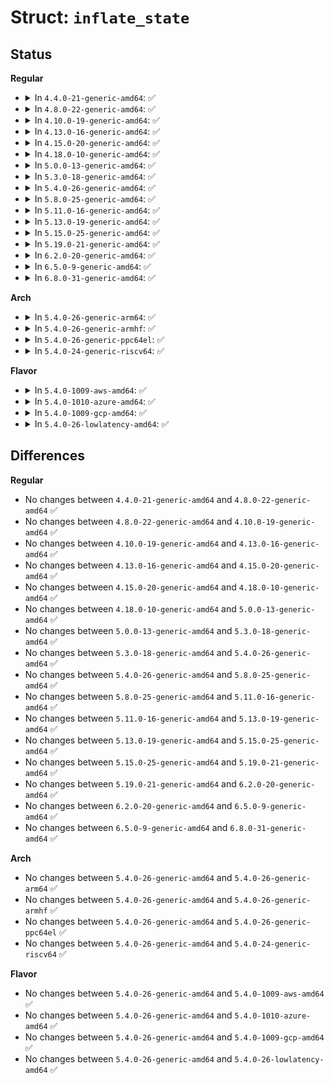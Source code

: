 # Struct: <code>inflate_state</code>

## Status
<b>Regular</b>
<ul>
<li>
<details>
<summary>In <code>4.4.0-21-generic-amd64</code>: ✅</summary>

```c
struct inflate_state {
    inflate_mode mode;
    int last;
    int wrap;
    int havedict;
    int flags;
    unsigned int dmax;
    long unsigned int check;
    long unsigned int total;
    unsigned int wbits;
    unsigned int wsize;
    unsigned int whave;
    unsigned int write;
    unsigned char * window;
    long unsigned int hold;
    unsigned int bits;
    unsigned int length;
    unsigned int offset;
    unsigned int extra;
    const code * lencode;
    const code * distcode;
    unsigned int lenbits;
    unsigned int distbits;
    unsigned int ncode;
    unsigned int nlen;
    unsigned int ndist;
    unsigned int have;
    code * next;
    short unsigned int[320] lens;
    short unsigned int[288] work;
    code[2048] codes;
}
```
</details>
</li>
<li>
<details>
<summary>In <code>4.8.0-22-generic-amd64</code>: ✅</summary>

```c
struct inflate_state {
    inflate_mode mode;
    int last;
    int wrap;
    int havedict;
    int flags;
    unsigned int dmax;
    long unsigned int check;
    long unsigned int total;
    unsigned int wbits;
    unsigned int wsize;
    unsigned int whave;
    unsigned int write;
    unsigned char * window;
    long unsigned int hold;
    unsigned int bits;
    unsigned int length;
    unsigned int offset;
    unsigned int extra;
    const code * lencode;
    const code * distcode;
    unsigned int lenbits;
    unsigned int distbits;
    unsigned int ncode;
    unsigned int nlen;
    unsigned int ndist;
    unsigned int have;
    code * next;
    short unsigned int[320] lens;
    short unsigned int[288] work;
    code[2048] codes;
}
```
</details>
</li>
<li>
<details>
<summary>In <code>4.10.0-19-generic-amd64</code>: ✅</summary>

```c
struct inflate_state {
    inflate_mode mode;
    int last;
    int wrap;
    int havedict;
    int flags;
    unsigned int dmax;
    long unsigned int check;
    long unsigned int total;
    unsigned int wbits;
    unsigned int wsize;
    unsigned int whave;
    unsigned int write;
    unsigned char * window;
    long unsigned int hold;
    unsigned int bits;
    unsigned int length;
    unsigned int offset;
    unsigned int extra;
    const code * lencode;
    const code * distcode;
    unsigned int lenbits;
    unsigned int distbits;
    unsigned int ncode;
    unsigned int nlen;
    unsigned int ndist;
    unsigned int have;
    code * next;
    short unsigned int[320] lens;
    short unsigned int[288] work;
    code[2048] codes;
}
```
</details>
</li>
<li>
<details>
<summary>In <code>4.13.0-16-generic-amd64</code>: ✅</summary>

```c
struct inflate_state {
    inflate_mode mode;
    int last;
    int wrap;
    int havedict;
    int flags;
    unsigned int dmax;
    long unsigned int check;
    long unsigned int total;
    unsigned int wbits;
    unsigned int wsize;
    unsigned int whave;
    unsigned int write;
    unsigned char * window;
    long unsigned int hold;
    unsigned int bits;
    unsigned int length;
    unsigned int offset;
    unsigned int extra;
    const code * lencode;
    const code * distcode;
    unsigned int lenbits;
    unsigned int distbits;
    unsigned int ncode;
    unsigned int nlen;
    unsigned int ndist;
    unsigned int have;
    code * next;
    short unsigned int[320] lens;
    short unsigned int[288] work;
    code[2048] codes;
}
```
</details>
</li>
<li>
<details>
<summary>In <code>4.15.0-20-generic-amd64</code>: ✅</summary>

```c
struct inflate_state {
    inflate_mode mode;
    int last;
    int wrap;
    int havedict;
    int flags;
    unsigned int dmax;
    long unsigned int check;
    long unsigned int total;
    unsigned int wbits;
    unsigned int wsize;
    unsigned int whave;
    unsigned int write;
    unsigned char * window;
    long unsigned int hold;
    unsigned int bits;
    unsigned int length;
    unsigned int offset;
    unsigned int extra;
    const code * lencode;
    const code * distcode;
    unsigned int lenbits;
    unsigned int distbits;
    unsigned int ncode;
    unsigned int nlen;
    unsigned int ndist;
    unsigned int have;
    code * next;
    short unsigned int[320] lens;
    short unsigned int[288] work;
    code[2048] codes;
}
```
</details>
</li>
<li>
<details>
<summary>In <code>4.18.0-10-generic-amd64</code>: ✅</summary>

```c
struct inflate_state {
    inflate_mode mode;
    int last;
    int wrap;
    int havedict;
    int flags;
    unsigned int dmax;
    long unsigned int check;
    long unsigned int total;
    unsigned int wbits;
    unsigned int wsize;
    unsigned int whave;
    unsigned int write;
    unsigned char * window;
    long unsigned int hold;
    unsigned int bits;
    unsigned int length;
    unsigned int offset;
    unsigned int extra;
    const code * lencode;
    const code * distcode;
    unsigned int lenbits;
    unsigned int distbits;
    unsigned int ncode;
    unsigned int nlen;
    unsigned int ndist;
    unsigned int have;
    code * next;
    short unsigned int[320] lens;
    short unsigned int[288] work;
    code[2048] codes;
}
```
</details>
</li>
<li>
<details>
<summary>In <code>5.0.0-13-generic-amd64</code>: ✅</summary>

```c
struct inflate_state {
    inflate_mode mode;
    int last;
    int wrap;
    int havedict;
    int flags;
    unsigned int dmax;
    long unsigned int check;
    long unsigned int total;
    unsigned int wbits;
    unsigned int wsize;
    unsigned int whave;
    unsigned int write;
    unsigned char * window;
    long unsigned int hold;
    unsigned int bits;
    unsigned int length;
    unsigned int offset;
    unsigned int extra;
    const code * lencode;
    const code * distcode;
    unsigned int lenbits;
    unsigned int distbits;
    unsigned int ncode;
    unsigned int nlen;
    unsigned int ndist;
    unsigned int have;
    code * next;
    short unsigned int[320] lens;
    short unsigned int[288] work;
    code[2048] codes;
}
```
</details>
</li>
<li>
<details>
<summary>In <code>5.3.0-18-generic-amd64</code>: ✅</summary>

```c
struct inflate_state {
    inflate_mode mode;
    int last;
    int wrap;
    int havedict;
    int flags;
    unsigned int dmax;
    long unsigned int check;
    long unsigned int total;
    unsigned int wbits;
    unsigned int wsize;
    unsigned int whave;
    unsigned int write;
    unsigned char * window;
    long unsigned int hold;
    unsigned int bits;
    unsigned int length;
    unsigned int offset;
    unsigned int extra;
    const code * lencode;
    const code * distcode;
    unsigned int lenbits;
    unsigned int distbits;
    unsigned int ncode;
    unsigned int nlen;
    unsigned int ndist;
    unsigned int have;
    code * next;
    short unsigned int[320] lens;
    short unsigned int[288] work;
    code[2048] codes;
}
```
</details>
</li>
<li>
<details>
<summary>In <code>5.4.0-26-generic-amd64</code>: ✅</summary>

```c
struct inflate_state {
    inflate_mode mode;
    int last;
    int wrap;
    int havedict;
    int flags;
    unsigned int dmax;
    long unsigned int check;
    long unsigned int total;
    unsigned int wbits;
    unsigned int wsize;
    unsigned int whave;
    unsigned int write;
    unsigned char * window;
    long unsigned int hold;
    unsigned int bits;
    unsigned int length;
    unsigned int offset;
    unsigned int extra;
    const code * lencode;
    const code * distcode;
    unsigned int lenbits;
    unsigned int distbits;
    unsigned int ncode;
    unsigned int nlen;
    unsigned int ndist;
    unsigned int have;
    code * next;
    short unsigned int[320] lens;
    short unsigned int[288] work;
    code[2048] codes;
}
```
</details>
</li>
<li>
<details>
<summary>In <code>5.8.0-25-generic-amd64</code>: ✅</summary>

```c
struct inflate_state {
    inflate_mode mode;
    int last;
    int wrap;
    int havedict;
    int flags;
    unsigned int dmax;
    long unsigned int check;
    long unsigned int total;
    unsigned int wbits;
    unsigned int wsize;
    unsigned int whave;
    unsigned int write;
    unsigned char * window;
    long unsigned int hold;
    unsigned int bits;
    unsigned int length;
    unsigned int offset;
    unsigned int extra;
    const code * lencode;
    const code * distcode;
    unsigned int lenbits;
    unsigned int distbits;
    unsigned int ncode;
    unsigned int nlen;
    unsigned int ndist;
    unsigned int have;
    code * next;
    short unsigned int[320] lens;
    short unsigned int[288] work;
    code[2048] codes;
}
```
</details>
</li>
<li>
<details>
<summary>In <code>5.11.0-16-generic-amd64</code>: ✅</summary>

```c
struct inflate_state {
    inflate_mode mode;
    int last;
    int wrap;
    int havedict;
    int flags;
    unsigned int dmax;
    long unsigned int check;
    long unsigned int total;
    unsigned int wbits;
    unsigned int wsize;
    unsigned int whave;
    unsigned int write;
    unsigned char * window;
    long unsigned int hold;
    unsigned int bits;
    unsigned int length;
    unsigned int offset;
    unsigned int extra;
    const code * lencode;
    const code * distcode;
    unsigned int lenbits;
    unsigned int distbits;
    unsigned int ncode;
    unsigned int nlen;
    unsigned int ndist;
    unsigned int have;
    code * next;
    short unsigned int[320] lens;
    short unsigned int[288] work;
    code[2048] codes;
}
```
</details>
</li>
<li>
<details>
<summary>In <code>5.13.0-19-generic-amd64</code>: ✅</summary>

```c
struct inflate_state {
    inflate_mode mode;
    int last;
    int wrap;
    int havedict;
    int flags;
    unsigned int dmax;
    long unsigned int check;
    long unsigned int total;
    unsigned int wbits;
    unsigned int wsize;
    unsigned int whave;
    unsigned int write;
    unsigned char * window;
    long unsigned int hold;
    unsigned int bits;
    unsigned int length;
    unsigned int offset;
    unsigned int extra;
    const code * lencode;
    const code * distcode;
    unsigned int lenbits;
    unsigned int distbits;
    unsigned int ncode;
    unsigned int nlen;
    unsigned int ndist;
    unsigned int have;
    code * next;
    short unsigned int[320] lens;
    short unsigned int[288] work;
    code[2048] codes;
}
```
</details>
</li>
<li>
<details>
<summary>In <code>5.15.0-25-generic-amd64</code>: ✅</summary>

```c
struct inflate_state {
    inflate_mode mode;
    int last;
    int wrap;
    int havedict;
    int flags;
    unsigned int dmax;
    long unsigned int check;
    long unsigned int total;
    unsigned int wbits;
    unsigned int wsize;
    unsigned int whave;
    unsigned int write;
    unsigned char * window;
    long unsigned int hold;
    unsigned int bits;
    unsigned int length;
    unsigned int offset;
    unsigned int extra;
    const code * lencode;
    const code * distcode;
    unsigned int lenbits;
    unsigned int distbits;
    unsigned int ncode;
    unsigned int nlen;
    unsigned int ndist;
    unsigned int have;
    code * next;
    short unsigned int[320] lens;
    short unsigned int[288] work;
    code[2048] codes;
}
```
</details>
</li>
<li>
<details>
<summary>In <code>5.19.0-21-generic-amd64</code>: ✅</summary>

```c
struct inflate_state {
    inflate_mode mode;
    int last;
    int wrap;
    int havedict;
    int flags;
    unsigned int dmax;
    long unsigned int check;
    long unsigned int total;
    unsigned int wbits;
    unsigned int wsize;
    unsigned int whave;
    unsigned int write;
    unsigned char * window;
    long unsigned int hold;
    unsigned int bits;
    unsigned int length;
    unsigned int offset;
    unsigned int extra;
    const code * lencode;
    const code * distcode;
    unsigned int lenbits;
    unsigned int distbits;
    unsigned int ncode;
    unsigned int nlen;
    unsigned int ndist;
    unsigned int have;
    code * next;
    short unsigned int[320] lens;
    short unsigned int[288] work;
    code[2048] codes;
}
```
</details>
</li>
<li>
<details>
<summary>In <code>6.2.0-20-generic-amd64</code>: ✅</summary>

```c
struct inflate_state {
    inflate_mode mode;
    int last;
    int wrap;
    int havedict;
    int flags;
    unsigned int dmax;
    long unsigned int check;
    long unsigned int total;
    unsigned int wbits;
    unsigned int wsize;
    unsigned int whave;
    unsigned int write;
    unsigned char * window;
    long unsigned int hold;
    unsigned int bits;
    unsigned int length;
    unsigned int offset;
    unsigned int extra;
    const code * lencode;
    const code * distcode;
    unsigned int lenbits;
    unsigned int distbits;
    unsigned int ncode;
    unsigned int nlen;
    unsigned int ndist;
    unsigned int have;
    code * next;
    short unsigned int[320] lens;
    short unsigned int[288] work;
    code[2048] codes;
}
```
</details>
</li>
<li>
<details>
<summary>In <code>6.5.0-9-generic-amd64</code>: ✅</summary>

```c
struct inflate_state {
    inflate_mode mode;
    int last;
    int wrap;
    int havedict;
    int flags;
    unsigned int dmax;
    long unsigned int check;
    long unsigned int total;
    unsigned int wbits;
    unsigned int wsize;
    unsigned int whave;
    unsigned int write;
    unsigned char * window;
    long unsigned int hold;
    unsigned int bits;
    unsigned int length;
    unsigned int offset;
    unsigned int extra;
    const code * lencode;
    const code * distcode;
    unsigned int lenbits;
    unsigned int distbits;
    unsigned int ncode;
    unsigned int nlen;
    unsigned int ndist;
    unsigned int have;
    code * next;
    short unsigned int[320] lens;
    short unsigned int[288] work;
    code[2048] codes;
}
```
</details>
</li>
<li>
<details>
<summary>In <code>6.8.0-31-generic-amd64</code>: ✅</summary>

```c
struct inflate_state {
    inflate_mode mode;
    int last;
    int wrap;
    int havedict;
    int flags;
    unsigned int dmax;
    long unsigned int check;
    long unsigned int total;
    unsigned int wbits;
    unsigned int wsize;
    unsigned int whave;
    unsigned int write;
    unsigned char * window;
    long unsigned int hold;
    unsigned int bits;
    unsigned int length;
    unsigned int offset;
    unsigned int extra;
    const code * lencode;
    const code * distcode;
    unsigned int lenbits;
    unsigned int distbits;
    unsigned int ncode;
    unsigned int nlen;
    unsigned int ndist;
    unsigned int have;
    code * next;
    short unsigned int[320] lens;
    short unsigned int[288] work;
    code[2048] codes;
}
```
</details>
</li>
</ul>
<b>Arch</b>
<ul>
<li>
<details>
<summary>In <code>5.4.0-26-generic-arm64</code>: ✅</summary>

```c
struct inflate_state {
    inflate_mode mode;
    int last;
    int wrap;
    int havedict;
    int flags;
    unsigned int dmax;
    long unsigned int check;
    long unsigned int total;
    unsigned int wbits;
    unsigned int wsize;
    unsigned int whave;
    unsigned int write;
    unsigned char * window;
    long unsigned int hold;
    unsigned int bits;
    unsigned int length;
    unsigned int offset;
    unsigned int extra;
    const code * lencode;
    const code * distcode;
    unsigned int lenbits;
    unsigned int distbits;
    unsigned int ncode;
    unsigned int nlen;
    unsigned int ndist;
    unsigned int have;
    code * next;
    short unsigned int[320] lens;
    short unsigned int[288] work;
    code[2048] codes;
}
```
</details>
</li>
<li>
<details>
<summary>In <code>5.4.0-26-generic-armhf</code>: ✅</summary>

```c
struct inflate_state {
    inflate_mode mode;
    int last;
    int wrap;
    int havedict;
    int flags;
    unsigned int dmax;
    long unsigned int check;
    long unsigned int total;
    unsigned int wbits;
    unsigned int wsize;
    unsigned int whave;
    unsigned int write;
    unsigned char * window;
    long unsigned int hold;
    unsigned int bits;
    unsigned int length;
    unsigned int offset;
    unsigned int extra;
    const code * lencode;
    const code * distcode;
    unsigned int lenbits;
    unsigned int distbits;
    unsigned int ncode;
    unsigned int nlen;
    unsigned int ndist;
    unsigned int have;
    code * next;
    short unsigned int[320] lens;
    short unsigned int[288] work;
    code[2048] codes;
}
```
</details>
</li>
<li>
<details>
<summary>In <code>5.4.0-26-generic-ppc64el</code>: ✅</summary>

```c
struct inflate_state {
    inflate_mode mode;
    int last;
    int wrap;
    int havedict;
    int flags;
    unsigned int dmax;
    long unsigned int check;
    long unsigned int total;
    unsigned int wbits;
    unsigned int wsize;
    unsigned int whave;
    unsigned int write;
    unsigned char * window;
    long unsigned int hold;
    unsigned int bits;
    unsigned int length;
    unsigned int offset;
    unsigned int extra;
    const code * lencode;
    const code * distcode;
    unsigned int lenbits;
    unsigned int distbits;
    unsigned int ncode;
    unsigned int nlen;
    unsigned int ndist;
    unsigned int have;
    code * next;
    short unsigned int[320] lens;
    short unsigned int[288] work;
    code[2048] codes;
}
```
</details>
</li>
<li>
<details>
<summary>In <code>5.4.0-24-generic-riscv64</code>: ✅</summary>

```c
struct inflate_state {
    inflate_mode mode;
    int last;
    int wrap;
    int havedict;
    int flags;
    unsigned int dmax;
    long unsigned int check;
    long unsigned int total;
    unsigned int wbits;
    unsigned int wsize;
    unsigned int whave;
    unsigned int write;
    unsigned char * window;
    long unsigned int hold;
    unsigned int bits;
    unsigned int length;
    unsigned int offset;
    unsigned int extra;
    const code * lencode;
    const code * distcode;
    unsigned int lenbits;
    unsigned int distbits;
    unsigned int ncode;
    unsigned int nlen;
    unsigned int ndist;
    unsigned int have;
    code * next;
    short unsigned int[320] lens;
    short unsigned int[288] work;
    code[2048] codes;
}
```
</details>
</li>
</ul>
<b>Flavor</b>
<ul>
<li>
<details>
<summary>In <code>5.4.0-1009-aws-amd64</code>: ✅</summary>

```c
struct inflate_state {
    inflate_mode mode;
    int last;
    int wrap;
    int havedict;
    int flags;
    unsigned int dmax;
    long unsigned int check;
    long unsigned int total;
    unsigned int wbits;
    unsigned int wsize;
    unsigned int whave;
    unsigned int write;
    unsigned char * window;
    long unsigned int hold;
    unsigned int bits;
    unsigned int length;
    unsigned int offset;
    unsigned int extra;
    const code * lencode;
    const code * distcode;
    unsigned int lenbits;
    unsigned int distbits;
    unsigned int ncode;
    unsigned int nlen;
    unsigned int ndist;
    unsigned int have;
    code * next;
    short unsigned int[320] lens;
    short unsigned int[288] work;
    code[2048] codes;
}
```
</details>
</li>
<li>
<details>
<summary>In <code>5.4.0-1010-azure-amd64</code>: ✅</summary>

```c
struct inflate_state {
    inflate_mode mode;
    int last;
    int wrap;
    int havedict;
    int flags;
    unsigned int dmax;
    long unsigned int check;
    long unsigned int total;
    unsigned int wbits;
    unsigned int wsize;
    unsigned int whave;
    unsigned int write;
    unsigned char * window;
    long unsigned int hold;
    unsigned int bits;
    unsigned int length;
    unsigned int offset;
    unsigned int extra;
    const code * lencode;
    const code * distcode;
    unsigned int lenbits;
    unsigned int distbits;
    unsigned int ncode;
    unsigned int nlen;
    unsigned int ndist;
    unsigned int have;
    code * next;
    short unsigned int[320] lens;
    short unsigned int[288] work;
    code[2048] codes;
}
```
</details>
</li>
<li>
<details>
<summary>In <code>5.4.0-1009-gcp-amd64</code>: ✅</summary>

```c
struct inflate_state {
    inflate_mode mode;
    int last;
    int wrap;
    int havedict;
    int flags;
    unsigned int dmax;
    long unsigned int check;
    long unsigned int total;
    unsigned int wbits;
    unsigned int wsize;
    unsigned int whave;
    unsigned int write;
    unsigned char * window;
    long unsigned int hold;
    unsigned int bits;
    unsigned int length;
    unsigned int offset;
    unsigned int extra;
    const code * lencode;
    const code * distcode;
    unsigned int lenbits;
    unsigned int distbits;
    unsigned int ncode;
    unsigned int nlen;
    unsigned int ndist;
    unsigned int have;
    code * next;
    short unsigned int[320] lens;
    short unsigned int[288] work;
    code[2048] codes;
}
```
</details>
</li>
<li>
<details>
<summary>In <code>5.4.0-26-lowlatency-amd64</code>: ✅</summary>

```c
struct inflate_state {
    inflate_mode mode;
    int last;
    int wrap;
    int havedict;
    int flags;
    unsigned int dmax;
    long unsigned int check;
    long unsigned int total;
    unsigned int wbits;
    unsigned int wsize;
    unsigned int whave;
    unsigned int write;
    unsigned char * window;
    long unsigned int hold;
    unsigned int bits;
    unsigned int length;
    unsigned int offset;
    unsigned int extra;
    const code * lencode;
    const code * distcode;
    unsigned int lenbits;
    unsigned int distbits;
    unsigned int ncode;
    unsigned int nlen;
    unsigned int ndist;
    unsigned int have;
    code * next;
    short unsigned int[320] lens;
    short unsigned int[288] work;
    code[2048] codes;
}
```
</details>
</li>
</ul>

## Differences
<b>Regular</b>
<ul>
<li>
No changes between <code>4.4.0-21-generic-amd64</code> and <code>4.8.0-22-generic-amd64</code> ✅
</li>
<li>
No changes between <code>4.8.0-22-generic-amd64</code> and <code>4.10.0-19-generic-amd64</code> ✅
</li>
<li>
No changes between <code>4.10.0-19-generic-amd64</code> and <code>4.13.0-16-generic-amd64</code> ✅
</li>
<li>
No changes between <code>4.13.0-16-generic-amd64</code> and <code>4.15.0-20-generic-amd64</code> ✅
</li>
<li>
No changes between <code>4.15.0-20-generic-amd64</code> and <code>4.18.0-10-generic-amd64</code> ✅
</li>
<li>
No changes between <code>4.18.0-10-generic-amd64</code> and <code>5.0.0-13-generic-amd64</code> ✅
</li>
<li>
No changes between <code>5.0.0-13-generic-amd64</code> and <code>5.3.0-18-generic-amd64</code> ✅
</li>
<li>
No changes between <code>5.3.0-18-generic-amd64</code> and <code>5.4.0-26-generic-amd64</code> ✅
</li>
<li>
No changes between <code>5.4.0-26-generic-amd64</code> and <code>5.8.0-25-generic-amd64</code> ✅
</li>
<li>
No changes between <code>5.8.0-25-generic-amd64</code> and <code>5.11.0-16-generic-amd64</code> ✅
</li>
<li>
No changes between <code>5.11.0-16-generic-amd64</code> and <code>5.13.0-19-generic-amd64</code> ✅
</li>
<li>
No changes between <code>5.13.0-19-generic-amd64</code> and <code>5.15.0-25-generic-amd64</code> ✅
</li>
<li>
No changes between <code>5.15.0-25-generic-amd64</code> and <code>5.19.0-21-generic-amd64</code> ✅
</li>
<li>
No changes between <code>5.19.0-21-generic-amd64</code> and <code>6.2.0-20-generic-amd64</code> ✅
</li>
<li>
No changes between <code>6.2.0-20-generic-amd64</code> and <code>6.5.0-9-generic-amd64</code> ✅
</li>
<li>
No changes between <code>6.5.0-9-generic-amd64</code> and <code>6.8.0-31-generic-amd64</code> ✅
</li>
</ul>
<b>Arch</b>
<ul>
<li>
No changes between <code>5.4.0-26-generic-amd64</code> and <code>5.4.0-26-generic-arm64</code> ✅
</li>
<li>
No changes between <code>5.4.0-26-generic-amd64</code> and <code>5.4.0-26-generic-armhf</code> ✅
</li>
<li>
No changes between <code>5.4.0-26-generic-amd64</code> and <code>5.4.0-26-generic-ppc64el</code> ✅
</li>
<li>
No changes between <code>5.4.0-26-generic-amd64</code> and <code>5.4.0-24-generic-riscv64</code> ✅
</li>
</ul>
<b>Flavor</b>
<ul>
<li>
No changes between <code>5.4.0-26-generic-amd64</code> and <code>5.4.0-1009-aws-amd64</code> ✅
</li>
<li>
No changes between <code>5.4.0-26-generic-amd64</code> and <code>5.4.0-1010-azure-amd64</code> ✅
</li>
<li>
No changes between <code>5.4.0-26-generic-amd64</code> and <code>5.4.0-1009-gcp-amd64</code> ✅
</li>
<li>
No changes between <code>5.4.0-26-generic-amd64</code> and <code>5.4.0-26-lowlatency-amd64</code> ✅
</li>
</ul>
